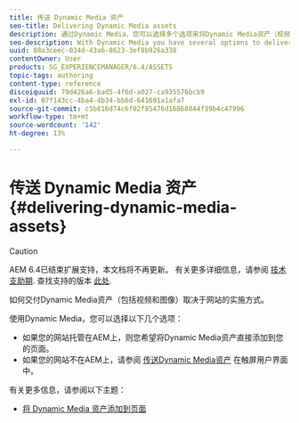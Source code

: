 ```yaml
---
title: 传送 Dynamic Media 资产
seo-title: Delivering Dynamic Media assets
description: 通过Dynamic Media，您可以选择多个选项来将Dynamic Media资产（视频和图像）交付到您的网站。
seo-description: With Dynamic Media you have several options to deliver your dynamic media assets - both video and images - to your website.
uuid: 88a3ceec-034d-43a6-8623-3ef8b926a338
contentOwner: User
products: SG_EXPERIENCEMANAGER/6.4/ASSETS
topic-tags: authoring
content-type: reference
discoiquuid: 79d426a6-bad5-4f6d-a027-ca935576bcb9
exl-id: 07f143cc-4ba4-4b34-bb6d-641691a1afa7
source-git-commit: c5b816d74c6f02f85476d16868844f39b4c47996
workflow-type: tm+mt
source-wordcount: '142'
ht-degree: 13%

---
```


# 传送 Dynamic Media 资产{#delivering-dynamic-media-assets}

>[!CAUTION]
>
>AEM 6.4已结束扩展支持，本文档将不再更新。 有关更多详细信息，请参阅 [技术支助期](https://helpx.adobe.com/cn/support/programs/eol-matrix.html). 查找支持的版本 [此处](https://experienceleague.adobe.com/docs/).

如何交付Dynamic Media资产（包括视频和图像）取决于网站的实施方式。

使用Dynamic Media，您可以选择以下几个选项：

* 如果您的网站托管在AEM上，则您希望将Dynamic Media资产直接添加到您的页面。
* 如果您的网站不在AEM上，请参阅 [传送Dynamic Media资产](/help/assets/delivering-dynamic-media-assets.md) 在触屏用户界面中。

有关更多信息，请参阅以下主题：

* [将 Dynamic Media 资产添加到页面](/help/sites-classic-ui-authoring/dynamic-media-assets-adding-to-page.md)
